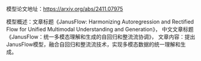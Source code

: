 模型论文地址：https://arxiv.org/abs/2411.07975

模型概述：文章标题《JanusFlow: Harmonizing Autoregression and Rectified Flow for Unified Multimodal Understanding and Generation》，
中文文章标题《JanusFlow：统一多模态理解和生成的自回归和整流流协调》，
文章内容：提出JanusFlow模型，融合自回归和整流流技术，实现多模态数据的统一理解和生成。
